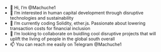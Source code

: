 - 👋 Hi, I’m @Machuche1
- 👀 I’m interested in human capital development through disruptive technologies and sustainability
- 🌱 I’m currently coding Solidity, ether.js. Passionate about lowering transaction costs for financial inclusion
- 💞️ I’m looking to collaborate on buidling cool disruptive projects that will uplift the living of people in the global south overall
- 📫 You can reach me easily on Telegram @Machuche1

<!---
Machuche1/Machuche1 is a ✨ special ✨ repository because its `README.md` (this file) appears on your GitHub profile.
You can click the Preview link to take a look at your changes.
--->
